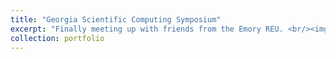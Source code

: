 ```yaml
---
title: "Georgia Scientific Computing Symposium"
excerpt: "Finally meeting up with friends from the Emory REU. <br/><img src='/images/EmoryREUPicutre.JPG'>"
collection: portfolio
---
```

